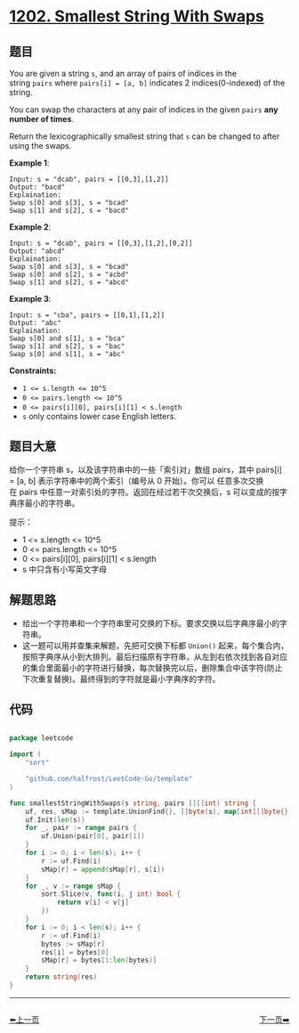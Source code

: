 # [1202. Smallest String With Swaps](https://leetcode.com/problems/smallest-string-with-swaps/)


## 题目

You are given a string `s`, and an array of pairs of indices in the string `pairs` where `pairs[i] = [a, b]` indicates 2 indices(0-indexed) of the string.

You can swap the characters at any pair of indices in the given `pairs` **any number of times**.

Return the lexicographically smallest string that `s` can be changed to after using the swaps.

**Example 1**:

    Input: s = "dcab", pairs = [[0,3],[1,2]]
    Output: "bacd"
    Explaination: 
    Swap s[0] and s[3], s = "bcad"
    Swap s[1] and s[2], s = "bacd"

**Example 2**:

    Input: s = "dcab", pairs = [[0,3],[1,2],[0,2]]
    Output: "abcd"
    Explaination: 
    Swap s[0] and s[3], s = "bcad"
    Swap s[0] and s[2], s = "acbd"
    Swap s[1] and s[2], s = "abcd"

**Example 3**:

    Input: s = "cba", pairs = [[0,1],[1,2]]
    Output: "abc"
    Explaination: 
    Swap s[0] and s[1], s = "bca"
    Swap s[1] and s[2], s = "bac"
    Swap s[0] and s[1], s = "abc"

**Constraints:**

- `1 <= s.length <= 10^5`
- `0 <= pairs.length <= 10^5`
- `0 <= pairs[i][0], pairs[i][1] < s.length`
- `s` only contains lower case English letters.


## 题目大意

给你一个字符串 s，以及该字符串中的一些「索引对」数组 pairs，其中 pairs[i] = [a, b] 表示字符串中的两个索引（编号从 0 开始）。你可以 任意多次交换 在 pairs 中任意一对索引处的字符。返回在经过若干次交换后，s 可以变成的按字典序最小的字符串。

提示：

- 1 <= s.length <= 10^5
- 0 <= pairs.length <= 10^5
- 0 <= pairs[i][0], pairs[i][1] < s.length
- s 中只含有小写英文字母



## 解题思路


- 给出一个字符串和一个字符串里可交换的下标。要求交换以后字典序最小的字符串。
- 这一题可以用并查集来解题，先把可交换下标都 `Union()` 起来，每个集合内，按照字典序从小到大排列。最后扫描原有字符串，从左到右依次找到各自对应的集合里面最小的字符进行替换，每次替换完以后，删除集合中该字符(防止下次重复替换)。最终得到的字符就是最小字典序的字符。


## 代码

```go

package leetcode

import (
	"sort"

	"github.com/halfrost/LeetCode-Go/template"
)

func smallestStringWithSwaps(s string, pairs [][]int) string {
	uf, res, sMap := template.UnionFind{}, []byte(s), map[int][]byte{}
	uf.Init(len(s))
	for _, pair := range pairs {
		uf.Union(pair[0], pair[1])
	}
	for i := 0; i < len(s); i++ {
		r := uf.Find(i)
		sMap[r] = append(sMap[r], s[i])
	}
	for _, v := range sMap {
		sort.Slice(v, func(i, j int) bool {
			return v[i] < v[j]
		})
	}
	for i := 0; i < len(s); i++ {
		r := uf.Find(i)
		bytes := sMap[r]
		res[i] = bytes[0]
		sMap[r] = bytes[1:len(bytes)]
	}
	return string(res)
}

```
----------------------------------------------
<div style="display: flex;justify-content: space-between;align-items: center;">
<p><a href="https://books.halfrost.com/leetcode/ChapterFour/1201.Ugly-Number-III/">⬅️上一页</a></p>
<p><a href="https://books.halfrost.com/leetcode/ChapterFour/1207.Unique-Number-of-Occurrences/">下一页➡️</a></p>
</div>
